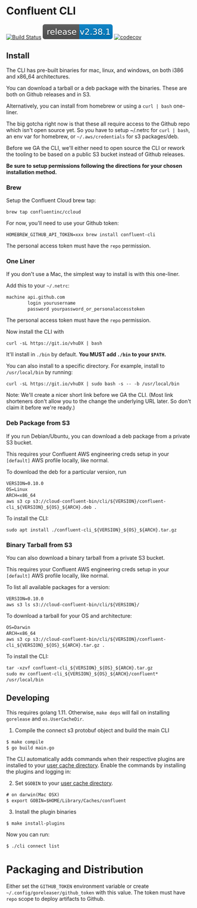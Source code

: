 # Confluent CLI

[![Build Status](https://semaphoreci.com/api/v1/projects/accef4bb-d1db-491f-b22e-0d438211c888/1992525/shields_badge.svg)](https://semaphoreci.com/confluent/cli)
![Release](release.svg)
[![codecov](https://codecov.io/gh/confluentinc/cli/branch/master/graph/badge.svg?token=67t1cdciLU)](https://codecov.io/gh/confluentinc/cli)

## Install

The CLI has pre-built binaries for mac, linux, and windows, on both i386 and x86_64 architectures.

You can download a tarball or a deb package with the binaries. These are both on Github releases and in S3.

Alternatively, you can install from homebrew or using a `curl | bash` one-liner.

The big gotcha right now is that these all require access to the Github repo which isn't open source yet.
So you have to setup ~/.netrc for `curl | bash`, an env var for homebrew, or `~/.aws/credentials` for s3 packages/deb.

Before we GA the CLI, we'll either need to open source the CLI or rework the tooling to be based on a public S3 bucket
instead of Github releases.

**Be sure to setup permissions following the directions for your chosen installation method.**

### Brew

Setup the Confluent Cloud brew tap:

    brew tap confluentinc/ccloud

For now, you'll need to use your Github token:

    HOMEBREW_GITHUB_API_TOKEN=xxx brew install confluent-cli

The personal access token must have the `repo` permission.

### One Liner

If you don't use a Mac, the simplest way to install is with this one-liner.

Add this to your `~/.netrc`:

    machine api.github.com
            login yourusername
            password yourpassword_or_personalaccesstoken

The personal access token must have the `repo` permission.

Now install the CLI with

    curl -sL https://git.io/vhuDX | bash

It'll install in `./bin` by default. **You MUST add `./bin` to your `$PATH`.**

You can also install to a specific directory. For example, install to `/usr/local/bin` by running:

    curl -sL https://git.io/vhuDX | sudo bash -s -- -b /usr/local/bin

Note: We'll create a nicer short link before we GA the CLI.
(Most link shorteners don't allow you to the change the underlying URL later. So don't claim it before we're ready.)

### Deb Package from S3

If you run Debian/Ubuntu, you can download a deb package from a private S3 bucket.

This requires your Confluent AWS engineering creds setup in your `[default]` AWS profile locally, like normal.

To download the deb for a particular version, run

    VERSION=0.10.0
    OS=Linux
    ARCH=x86_64
    aws s3 cp s3://cloud-confluent-bin/cli/${VERSION}/confluent-cli_${VERSION}_${OS}_${ARCH}.deb .

To install the CLI:

    sudo apt install ./confluent-cli_${VERSION}_${OS}_${ARCH}.tar.gz

### Binary Tarball from S3

You can also download a binary tarball from a private S3 bucket.

This requires your Confluent AWS engineering creds setup in your `[default]` AWS profile locally, like normal.

To list all available packages for a version:

    VERSION=0.10.0
    aws s3 ls s3://cloud-confluent-bin/cli/${VERSION}/

To download a tarball for your OS and architecture:

    OS=Darwin
    ARCH=x86_64
    aws s3 cp s3://cloud-confluent-bin/cli/${VERSION}/confluent-cli_${VERSION}_${OS}_${ARCH}.tar.gz .

To install the CLI:

    tar -xzvf confluent-cli_${VERSION}_${OS}_${ARCH}.tar.gz
    sudo mv confluent-cli_${VERSION}_${OS}_${ARCH}/confluent* /usr/local/bin

## Developing

This requires golang 1.11. Otherwise, `make deps` will fail on installing `gorelease` and `os.UserCacheDir`.

1. Compile the connect s3 protobuf object and build the main CLI 

```
$ make compile
$ go build main.go
```

The CLI automatically adds commands when their respective plugins are installed to your [user cache directory](https://golang.org/pkg/os/#UserCacheDir). 
Enable the commands by installing the plugins and logging in:

2. Set `$GOBIN` to your [user cache directory](https://golang.org/pkg/os/#UserCacheDir).

```
# on darwin(Mac OSX)
$ export GOBIN=$HOME/Library/Caches/confluent
```

3. Install the plugin binaries

```
$ make install-plugins
```

Now you can run:

```
$ ./cli connect list
```

# Packaging and Distribution

Either set the `GITHUB_TOKEN` environment variable or create `~/.config/goreleaser/github_token`
with this value. The token must have `repo` scope to deploy artifacts to Github.
